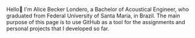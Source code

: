 Hello👋 I'm Alice Becker Londero, a Bachelor of Acoustical Engineer, who graduated from Federal University of Santa Maria, in Brazil.
The main purpose of this page is to use GitHub as a tool for the assignments and personal projects that I developed so far.

